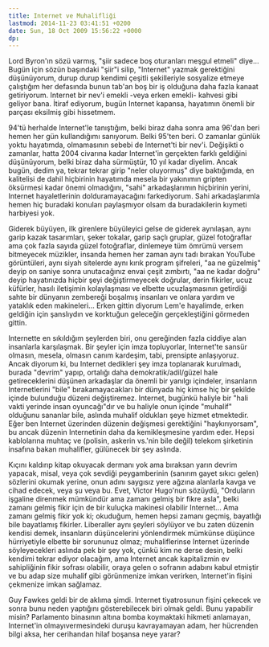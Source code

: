 ```yaml
---
title: Internet ve Muhalifliği
lastmod: 2014-11-23 03:41:51 +0200
date: Sun, 18 Oct 2009 15:56:22 +0000
dp:
---
```


Lord Byron'ın sözü varmış, "şiir sadece boş oturanları meşgul etmeli"
diye... Bugün için sözün başındaki "şiir"i silip, "Internet" yazmak
gerektiğini düşünüyorum, durup durup kendimi çeşitli şekilleriyle
sosyalize etmeye çalıştığım her defasında bunun tab'an boş bir iş
olduğuna daha fazla kanaat getiriyorum. Internet bir nev'i emekli -veya
erken emekli- kahvesi gibi geliyor bana. İtiraf ediyorum, bugün Internet
kapansa, hayatımın önemli bir parçası eksilmiş gibi hissetmem.

94'tü herhalde Internet'le tanıştığım, belki biraz daha sonra ama 96'dan
beri hemen her gün kullandığımı sanıyorum. Belki 95'ten beri. O zamanlar
günlük yoktu hayatımda, olmamasının sebebi de Internet'ti bir nev'i.
Değişikti o zamanlar, hatta 2004 civarına kadar Internet'in gerçekten
farklı geldiğini düşünüyorum, belki biraz daha sürmüştür, 10 yıl kadar
diyelim. Ancak bugün, dedim ya, tekrar tekrar girip "neler oluyormuş"
diye baktığımda, en kalitelisi de dahil hiçbirinin hayatımda mesela
bir yakınımın gripten öksürmesi kadar önemi olmadığını, "sahi"
arkadaşlarımın hiçbirinin yerini, Internet hayaletlerinin
dolduramayacağını farkediyorum. Sahi arkadaşlarımla hemen hiç buradaki
konuları paylaşmıyor olsam da buradakilerin
kıymeti harbiyesi yok.

Giderek büyüyen, ilk girenlere büyüleyici gelse de giderek aynılaşan,
aynı garip kazak tasarımları, şeker tokalar, garip saçlı gruplar, güzel
fotoğraflar ama çok fazla sayıda güzel fotoğraflar, dinlemeye tüm ömrümü
versem bitmeyecek müzikler, insanda hemen her zaman aynı tadı bırakan
YouTube görüntüleri, aynı siyah sitelerde aynı kırık program şifreleri,
"aa ne güzelmiş" deyip on saniye sonra unutacağınız envai çeşit
zımbırtı, "aa ne kadar doğru" deyip hayatınızda hiçbir şeyi
değiştirmeyecek doğrular, derin fikirler, ucuz küfürler, hasılı
iletişimin kolaylaşması ve elbette ucuzlaşmasının getirdiği sahte bir
dünyanın zembereği boşalmış insanları ve onlara yardım ve yataklık eden
makineleri... Erken gittin diyorum Lem'e hayalimde, erken geldiğin için
şanslıydın ve korktuğun geleceğin gerçekleştiğini görmeden gittin.

Internette en sıkıldığım şeylerden biri, onu gereğinden fazla ciddiye
alan insanlarla karşılaşmak. Bir şeyler için imza topluyorlar,
Internet'te sansür olmasın, mesela, olmasın canım kardeşim, tabi,
prensipte anlaşıyoruz. Ancak diyorum ki, bu Internet dedikleri şey imza
toplanarak kurulmadı, burada "devrim" yapıp, ortalığı daha
demokratik/adil/güzel hale getireceklerini düşünen arkadaşlar da önemli
bir yanılgı içindeler, insanların Internetlerini "bile"
bırakamayacakları bir dünyada hiç kimse hiç bir şekilde içinde bulunduğu
düzeni değiştiremez. Internet, bugünkü haliyle bir "hali vakti yerinde
insan oyuncağı"dır ve bu haliyle onun içinde "muhalif" olduğunu sananlar
bile, aslında muhalif oldukları şeye hizmet etmektedir. Eğer ben
Internet üzerinden düzenin değişmesi gerektiğini "haykırıyorsam", bu
ancak düzenin Internetinin daha da kemikleşmesine yardım eder. Hepsi
kablolarına muhtaç ve (polisin, askerin vs.'nin bile değil) telekom
şirketinin insafına bakan muhalifler, gülünecek bir şey aslında.

Kıçını kaldırıp kitap okuyacak dermanı yok ama bıraksan yarın devrim
yapacak, misal, veya çok sevdiği peygamberinin (sanırım gayet sıkıcı
gelen) sözlerini okumak yerine, onun adını saygısız yere ağzına
alanlarla kavga ve cihad edecek, veya şu veya bu. Evet, Victor Hugo'nun
sözüydü, "Orduların işgaline direnmek mümkündür ama zamanı gelmiş bir
fikre asla", belki zamanı gelmiş fikir için de bir kuluçka makinesi
olabilir Internet... Ama zamanı gelmiş fikir yok ki; okuduğum, hemen
hepsi zamanı geçmiş, bayatlığı bile bayatlamış fikirler. Liberaller aynı
şeyleri söylüyor ve bu zaten düzenin kendisi demek, insanların
düşüncelerini yönlendirmek mümkünse düşünce hürriyetiyle elbette bir
sorununuz olmaz; muhaliflerinse Internet üzerinde söyleyecekleri aslında
pek bir şey yok, çünkü kim ne derse desin, belki kendimi tekrar ediyor
olacağım, ama Internet ancak kapitalizmin ev sahipliğinin fikir sofrası
olabilir, oraya gelen o sofranın adabını kabul etmiştir ve bu adap size
muhalif gibi görünmenize imkan verirken, Internet'in fişini çekmenize
imkan sağlamaz.

Guy Fawkes geldi bir de aklıma şimdi. Internet tiyatrosunun fişini
çekecek ve sonra bunu neden yaptığını gösterebilecek biri olmak geldi.
Bunu yapabilir misin? Parlamento binasının altına bomba koymaktaki
hikmeti anlamayan, Internet'in olmayıvermesindeki duruşu kavrayamayan
adam, her hücrenden bilgi aksa, her cerihandan hilaf boşansa neye yarar?
